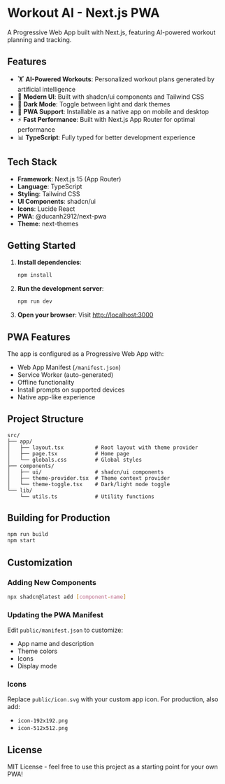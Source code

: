 # Workout AI - Next.js PWA

A Progressive Web App built with Next.js, featuring AI-powered workout planning and tracking.

## Features

- 🏋️ **AI-Powered Workouts**: Personalized workout plans generated by artificial intelligence
- 🎨 **Modern UI**: Built with shadcn/ui components and Tailwind CSS
- 🌙 **Dark Mode**: Toggle between light and dark themes
- 📱 **PWA Support**: Installable as a native app on mobile and desktop
- ⚡ **Fast Performance**: Built with Next.js App Router for optimal performance
- 📊 **TypeScript**: Fully typed for better development experience

## Tech Stack

- **Framework**: Next.js 15 (App Router)
- **Language**: TypeScript
- **Styling**: Tailwind CSS
- **UI Components**: shadcn/ui
- **Icons**: Lucide React
- **PWA**: @ducanh2912/next-pwa
- **Theme**: next-themes

## Getting Started

1. **Install dependencies**:
   ```bash
   npm install
   ```

2. **Run the development server**:
   ```bash
   npm run dev
   ```

3. **Open your browser**:
   Visit [http://localhost:3000](http://localhost:3000)

## PWA Features

The app is configured as a Progressive Web App with:
- Web App Manifest (`/manifest.json`)
- Service Worker (auto-generated)
- Offline functionality
- Install prompts on supported devices
- Native app-like experience

## Project Structure

```
src/
├── app/
│   ├── layout.tsx          # Root layout with theme provider
│   ├── page.tsx            # Home page
│   └── globals.css         # Global styles
├── components/
│   ├── ui/                 # shadcn/ui components
│   ├── theme-provider.tsx  # Theme context provider
│   └── theme-toggle.tsx    # Dark/light mode toggle
└── lib/
    └── utils.ts            # Utility functions
```

## Building for Production

```bash
npm run build
npm start
```

## Customization

### Adding New Components

```bash
npx shadcn@latest add [component-name]
```

### Updating the PWA Manifest

Edit `public/manifest.json` to customize:
- App name and description
- Theme colors
- Icons
- Display mode

### Icons

Replace `public/icon.svg` with your custom app icon. For production, also add:
- `icon-192x192.png`
- `icon-512x512.png`

## License

MIT License - feel free to use this project as a starting point for your own PWA!
